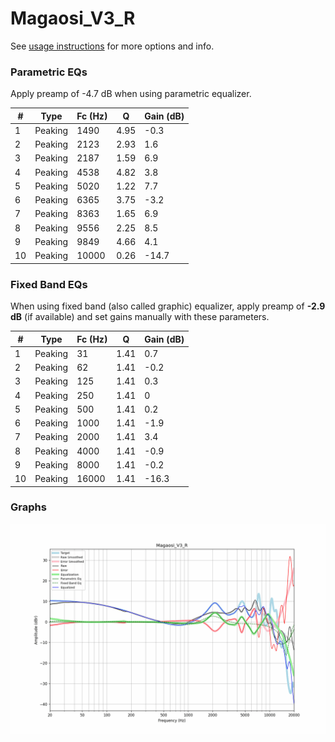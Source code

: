 # Magaosi_V3_R
See [usage instructions](https://github.com/jaakkopasanen/AutoEq#usage) for more options and info.

### Parametric EQs
Apply preamp of -4.7 dB when using parametric equalizer.

|   # | Type    |   Fc (Hz) |    Q |   Gain (dB) |
|-----|---------|-----------|------|-------------|
|   1 | Peaking |      1490 | 4.95 |        -0.3 |
|   2 | Peaking |      2123 | 2.93 |         1.6 |
|   3 | Peaking |      2187 | 1.59 |         6.9 |
|   4 | Peaking |      4538 | 4.82 |         3.8 |
|   5 | Peaking |      5020 | 1.22 |         7.7 |
|   6 | Peaking |      6365 | 3.75 |        -3.2 |
|   7 | Peaking |      8363 | 1.65 |         6.9 |
|   8 | Peaking |      9556 | 2.25 |         8.5 |
|   9 | Peaking |      9849 | 4.66 |         4.1 |
|  10 | Peaking |     10000 | 0.26 |       -14.7 |

### Fixed Band EQs
When using fixed band (also called graphic) equalizer, apply preamp of **-2.9 dB** (if available) and set gains manually with these parameters.

|   # | Type    |   Fc (Hz) |    Q |   Gain (dB) |
|-----|---------|-----------|------|-------------|
|   1 | Peaking |        31 | 1.41 |         0.7 |
|   2 | Peaking |        62 | 1.41 |        -0.2 |
|   3 | Peaking |       125 | 1.41 |         0.3 |
|   4 | Peaking |       250 | 1.41 |         0   |
|   5 | Peaking |       500 | 1.41 |         0.2 |
|   6 | Peaking |      1000 | 1.41 |        -1.9 |
|   7 | Peaking |      2000 | 1.41 |         3.4 |
|   8 | Peaking |      4000 | 1.41 |        -0.9 |
|   9 | Peaking |      8000 | 1.41 |        -0.2 |
|  10 | Peaking |     16000 | 1.41 |       -16.3 |

### Graphs
![](./Magaosi_V3_R.png)
